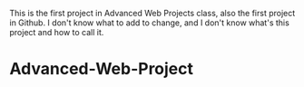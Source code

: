 This is the first project in Advanced Web Projects class, also the first project in Github.
I don't know what to add to change, and I don't know what's this project and how to call it.
# Advanced-Web-Project
